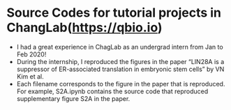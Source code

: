 # Source Codes for tutorial projects in ChangLab(https://qbio.io)
- I had a great experience in ChagLab as an undergrad intern from Jan to Feb 2020!
- During the internship, I reproduced the figures in the paper “LIN28A is a suppressor of ER-associated translation in embryonic stem cells” by VN Kim et al.
- Each filename corresponds to the figure in the paper that is reproduced. For example, S2A.ipynb contains the source code that reproduced supplementary figure S2A in the paper.
